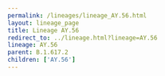 ```yaml
---
permalink: /lineages/lineage_AY.56.html
layout: lineage_page
title: Lineage AY.56
redirect_to: ../lineage.html?lineage=AY.56
lineage: AY.56
parent: B.1.617.2
children: ['AY.56']
---
```

